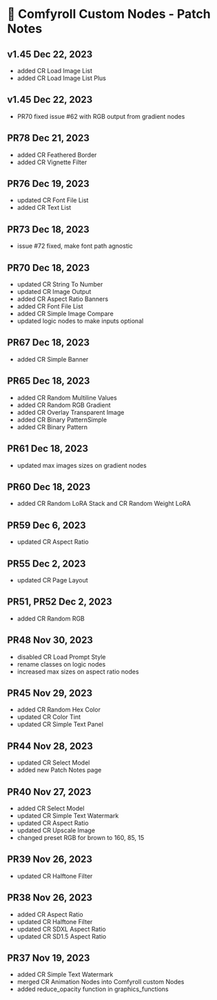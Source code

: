 # 🧩 Comfyroll Custom Nodes - Patch Notes

## v1.45 Dec 22, 2023
- added CR Load Image List
- added CR Load Image List Plus

## v1.45 Dec 22, 2023
- PR70 fixed issue #62 with RGB output from gradient nodes

## PR78 Dec 21, 2023
- added CR Feathered Border
- added CR Vignette Filter

## PR76 Dec 19, 2023
- updated CR Font File List
- added CR Text List

## PR73 Dec 18, 2023
- issue #72 fixed, make font path agnostic

## PR70 Dec 18, 2023
- updated CR String To Number
- updated CR Image Output
- added CR Aspect Ratio Banners
- added CR Font File List
- added CR Simple Image Compare
- updated logic nodes to make inputs optional

## PR67 Dec 18, 2023
- added CR Simple Banner

## PR65 Dec 18, 2023
- added CR Random Multiline Values
- added CR Random RGB Gradient
- added CR Overlay Transparent Image
- added CR Binary PatternSimple
- added CR Binary Pattern

## PR61 Dec 18, 2023
- updated max images sizes on gradient nodes

## PR60 Dec 18, 2023
- added CR Random LoRA Stack and CR Random Weight LoRA

## PR59 Dec 6, 2023
- updated CR Aspect Ratio

## PR55 Dec 2, 2023
- updated CR Page Layout	

## PR51, PR52 Dec 2, 2023	
- added CR Random RGB

## PR48 Nov 30, 2023
- disabled CR Load Prompt Style
- rename classes on logic nodes
- increased max sizes on aspect ratio nodes

## PR45 Nov 29, 2023
- added CR Random Hex Color
- updated CR Color Tint 
- updated CR Simple Text Panel
	
## PR44 Nov 28, 2023
- updated CR Select Model
- added new Patch Notes page 	

## PR40 Nov 27, 2023
- added CR Select Model
- updated CR Simple Text Watermark
- updated CR Aspect Ratio
- updated CR Upscale Image
- changed preset RGB for brown to 160, 85, 15  

## PR39 Nov 26, 2023
- updated CR Halftone Filter

## PR38 Nov 26, 2023
- added CR Aspect Ratio
- updated CR Halftone Filter
- updated CR SDXL Aspect Ratio
- updated CR SD1.5 Aspect Ratio

## PR37 Nov 19, 2023
- added CR Simple Text Watermark
- merged CR Animation Nodes into Comfyroll custom Nodes
- added reduce_opacity function in graphics_functions

